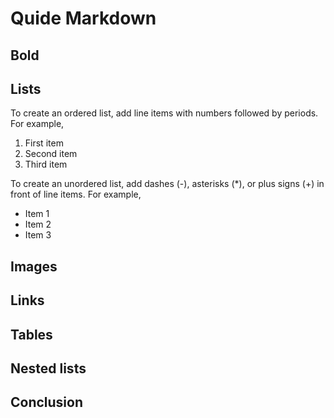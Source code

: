 # Quide Markdown

## Bold

## Lists

To create an ordered list, add line items with numbers followed by periods. For example, 
1. First item
2. Second item
3. Third item

To create an unordered list, add dashes (-), asterisks (*), or plus signs (+) in front of line items. For example, 
* Item 1
* Item 2
* Item 3


## Images

## Links

## Tables

## Nested lists

## Conclusion